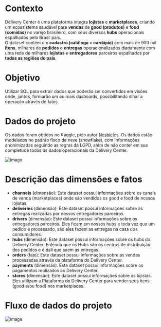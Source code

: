 # Contexto  

Delivery Center é uma plataforma integra **lojistas** e **marketplaces**, criando um ecossistema saudável para **vendas** de **good (produtos)** e **food (comidas)** no varejo brasileiro, com seus diversos **hubs** operacionais espalhados pelo Brasil país.  
O dataset contém um **cadastro (catálogo + cardápio)** com mais de 900 mil **itens**, milhares de **pedidos** e **entregas** operacionalizados diariamente com uma rede de milhares **lojistas** e **entregadores** parceiros espalhados por **todas as regiões do país**.  

# Objetivo  

Utilizar SQL para extrair dados que poderão ser convertidos em visões onde, juntos, formarão um ou mais dasboards, possibilitando olhar a operação através de fatos. 

# Dados do projeto

Os dados foram obtidos no Kaggle, pelo autor [Nosbielcs](https://www.kaggle.com/nosbielcs). Os dados estão modelados no padrão floco de neve (snowflake), com informações anonimizadas seguindo as regras da LGPD, além de não conter em sua completude todos os dados operacionais da Delivery Center.

![image](https://github.com/user-attachments/assets/3b562b17-187b-482d-a60e-1c2fd5428fee)  

# Descrição das dimensões e fatos

- **channels** (dimensão): Este dataset possui informações sobre os canais de venda (marketplaces) onde são vendidos os good e food de nossos lojistas.
- **deliveries** (dimensão): Este dataset possui informações sobre as entregas realizadas por nossos entregadores parceiros.
- **drivers** (dimensão): Este dataset possui informações sobre os entregadores parceiros. Eles ficam em nossos hubs e toda vez que um pedido é processado, são eles fazem as entregas na casa dos consumidores.
- **hubs** (dimensão): Este dataset possui informações sobre os hubs do Delivery Center. Entenda que os Hubs são os centros de distribuição dos pedidos e é dali que saem as entregas.
- **orders** (fato): Este dataset possui informações sobre as vendas processadas através da plataforma do Delivery Center.
- **payments** (dimensão): Este dataset possui informações sobre os pagamentos realizados ao Delivery Center.
- **stores** (dimensão): Este dataset possui informações sobre os lojistas. Eles utilizam a Plataforma do Delivery Center para vender seus itens (good e/ou food) nos marketplaces.

# Fluxo de dados do projeto  

![image](https://github.com/user-attachments/assets/dc025d69-9b23-4a8f-b09a-a04ad4e8daea)



